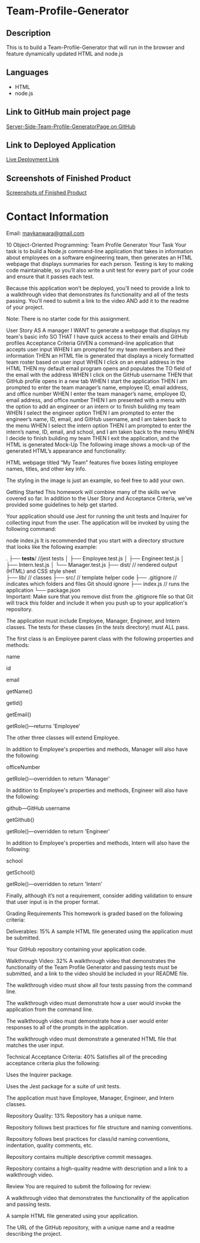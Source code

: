 # Team-Profile-Generator



## Description
​This is to build a Team-Profile-Generator that will run in the browser and feature dynamically updated HTML and node.js


## Languages

- HTML
- node.js


## Link to GitHub main project page

[Server-Side-Team-Profile-GeneratorPage on GitHub](https://github.com/Maykanwara/Team-Profile-Generator)

## Link to Deployed Application

[Live Deployment Link](https://maykanwara.github.io/Team-Profile-Generator)

## Screenshots of Finished Product
[Screenshots of Finished Product](assets/HW10.png)
# Contact Information
​Email: maykanwara@gmail.com












10 Object-Oriented Programming: Team Profile Generator
Your Task
Your task is to build a Node.js command-line application that takes in information about employees on a software engineering team, then generates an HTML webpage that displays summaries for each person. Testing is key to making code maintainable, so you’ll also write a unit test for every part of your code and ensure that it passes each test.

Because this application won’t be deployed, you’ll need to provide a link to a walkthrough video that demonstrates its functionality and all of the tests passing. You’ll need to submit a link to the video AND add it to the readme of your project.

Note: There is no starter code for this assignment.

User Story
AS A manager
I WANT to generate a webpage that displays my team's basic info
SO THAT I have quick access to their emails and GitHub profiles
Acceptance Criteria
GIVEN a command-line application that accepts user input
WHEN I am prompted for my team members and their information
THEN an HTML file is generated that displays a nicely formatted team roster based on user input
WHEN I click on an email address in the HTML
THEN my default email program opens and populates the TO field of the email with the address
WHEN I click on the GitHub username
THEN that GitHub profile opens in a new tab
WHEN I start the application
THEN I am prompted to enter the team manager’s name, employee ID, email address, and office number
WHEN I enter the team manager’s name, employee ID, email address, and office number
THEN I am presented with a menu with the option to add an engineer or an intern or to finish building my team
WHEN I select the engineer option
THEN I am prompted to enter the engineer’s name, ID, email, and GitHub username, and I am taken back to the menu
WHEN I select the intern option
THEN I am prompted to enter the intern’s name, ID, email, and school, and I am taken back to the menu
WHEN I decide to finish building my team
THEN I exit the application, and the HTML is generated
Mock-Up
The following image shows a mock-up of the generated HTML’s appearance and functionality:

HTML webpage titled “My Team” features five boxes listing employee names, titles, and other key info.

The styling in the image is just an example, so feel free to add your own.

Getting Started
This homework will combine many of the skills we've covered so far. In addition to the User Story and Acceptance Criteria, we’ve provided some guidelines to help get started.

Your application should use Jest for running the unit tests and Inquirer for collecting input from the user. The application will be invoked by using the following command:

node index.js
It is recommended that you start with a directory structure that looks like the following example:

.
├── __tests__/             //jest tests
│   ├── Employee.test.js
│   ├── Engineer.test.js
│   ├── Intern.test.js
│   └── Manager.test.js
├── dist/                  // rendered output (HTML) and CSS style sheet      
├── lib/                   // classes
├── src/                   // template helper code 
├── .gitignore             // indicates which folders and files Git should ignore
├── index.js               // runs the application
└── package.json           
Important: Make sure that you remove dist from the .gitignore file so that Git will track this folder and include it when you push up to your application's repository.

The application must include Employee, Manager, Engineer, and Intern classes. The tests for these classes (in the _tests_ directory) must ALL pass.

The first class is an Employee parent class with the following properties and methods:

name

id

email

getName()

getId()

getEmail()

getRole()—returns 'Employee'

The other three classes will extend Employee.

In addition to Employee's properties and methods, Manager will also have the following:

officeNumber

getRole()—overridden to return 'Manager'

In addition to Employee's properties and methods, Engineer will also have the following:

github—GitHub username

getGithub()

getRole()—overridden to return 'Engineer'

In addition to Employee's properties and methods, Intern will also have the following:

school

getSchool()

getRole()—overridden to return 'Intern'

Finally, although it’s not a requirement, consider adding validation to ensure that user input is in the proper format.

Grading Requirements
This homework is graded based on the following criteria:

Deliverables: 15%
A sample HTML file generated using the application must be submitted.

Your GitHub repository containing your application code.

Walkthrough Video: 32%
A walkthrough video that demonstrates the functionality of the Team Profile Generator and passing tests must be submitted, and a link to the video should be included in your README file.

The walkthrough video must show all four tests passing from the command line.

The walkthrough video must demonstrate how a user would invoke the application from the command line.

The walkthrough video must demonstrate how a user would enter responses to all of the prompts in the application.

The walkthrough video must demonstrate a generated HTML file that matches the user input.

Technical Acceptance Criteria: 40%
Satisfies all of the preceding acceptance criteria plus the following:

Uses the Inquirer package.

Uses the Jest package for a suite of unit tests.

The application must have Employee, Manager, Engineer, and Intern classes.

Repository Quality: 13%
Repository has a unique name.

Repository follows best practices for file structure and naming conventions.

Repository follows best practices for class/id naming conventions, indentation, quality comments, etc.

Repository contains multiple descriptive commit messages.

Repository contains a high-quality readme with description and a link to a walkthrough video.

Review
You are required to submit the following for review:

A walkthrough video that demonstrates the functionality of the application and passing tests.

A sample HTML file generated using your application.

The URL of the GitHub repository, with a unique name and a readme describing the project.